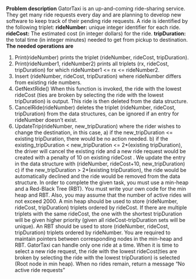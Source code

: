 **Problem description**
GatorTaxi is an up-and-coming ride-sharing service. They get many ride requests every day and are planning to develop new software to keep track of their pending ride requests.
A ride is identified by the following triplet:
**rideNumber:** unique integer identifier for each ride. **rideCost:** The estimated cost (in integer dollars) for the ride. **tripDuration:** the total time (in integer minutes) needed to get from pickup to destination.
**The needed operations are**
1. Print(rideNumber) prints the triplet (rideNumber, rideCost, tripDuration).
2. Print(rideNumber1, rideNumber2) prints all triplets (rx, rideCost, tripDuration) for which rideNumber1 <= rx <= rideNumber2.
3. Insert (rideNumber, rideCost, tripDuration) where rideNumber differs from existing ride numbers.
4. GetNextRide() When this function is invoked, the ride with the lowest rideCost (ties are broken by selecting the ride with the lowest tripDuration) is output. This ride is then deleted from the data structure.
5. CancelRide(rideNumber) deletes the triplet (rideNumber, rideCost, tripDuration) from the data structures, can be ignored if an entry for rideNumber doesn’t exist.
6. UpdateTrip(rideNumber, new_tripDuration) where the rider wishes to change the destination, in this case,
a) if the new_tripDuration <= existing tripDuration, there would be no action needed.
b) if the existing_tripDuration < new_tripDuration <= 2*(existing tripDuration), the driver will cancel the existing ride and a new ride request would be created with a penalty of 10 on existing rideCost . We update the entry in the data structure with (rideNumber, rideCost+10, new_tripDuration)
c) if the new_tripDuration > 2*(existing tripDuration), the ride would be automatically declined and the ride would be removed from the data structure.
In order to complete the given task, you must use a min-heap and a Red-Black Tree (RBT). You must write your own code for the min heap and RBT. Also, you may assume that the number of active rides will not exceed 2000.
A min heap should be used to store (rideNumber, rideCost, tripDuration) triplets ordered by rideCost. If there are multiple triplets with the same rideCost, the one with the shortest tripDuration will be given higher priority (given all rideCost-tripDuration sets will be unique). An RBT should be used to store (rideNumber, rideCost, tripDuration) triplets ordered by rideNumber. You are required to maintain pointers between corresponding nodes in the min-heap and RBT.
GatorTaxi can handle only one ride at a time. When it is time to select a new ride request, the ride with the lowest rideCost(ties are broken by selecting the ride with the lowest tripDuration) is selected (Root node in min heap). When no rides remain, return a message “No active ride requests”
